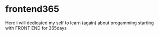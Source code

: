 # frontend365
Here i will dedicated my self to learn (again) about progamming starting with FRONT END for 365days
